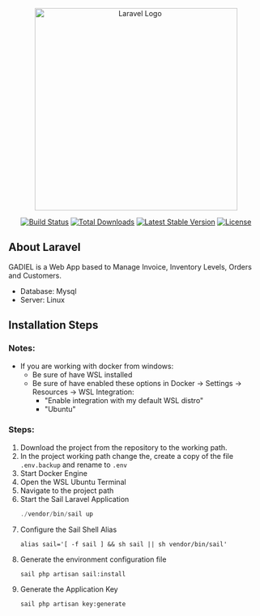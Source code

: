 <p align="center"><a href="https://laravel.com" target="_blank"><img src="https://raw.githubusercontent.com/laravel/art/master/logo-lockup/5%20SVG/2%20CMYK/1%20Full%20Color/laravel-logolockup-cmyk-red.svg" width="400" alt="Laravel Logo"></a></p>

<p align="center">
<a href="https://github.com/laravel/framework/actions"><img src="https://github.com/laravel/framework/workflows/tests/badge.svg" alt="Build Status"></a>
<a href="https://packagist.org/packages/laravel/framework"><img src="https://img.shields.io/packagist/dt/laravel/framework" alt="Total Downloads"></a>
<a href="https://packagist.org/packages/laravel/framework"><img src="https://img.shields.io/packagist/v/laravel/framework" alt="Latest Stable Version"></a>
<a href="https://packagist.org/packages/laravel/framework"><img src="https://img.shields.io/packagist/l/laravel/framework" alt="License"></a>
</p>

## About Laravel

GADIEL is a Web App based to Manage Invoice, Inventory Levels, Orders and Customers.


 - Database: Mysql
 - Server: Linux

## Installation Steps

### Notes: 
- If you are working with docker from windows:
  -  Be sure of have WSL installed
  -  Be sure of have enabled these options in Docker -> Settings -> Resources -> WSL Integration:
     -  "Enable integration with my default WSL distro"
     -  "Ubuntu"

### Steps:
1. Download the project from the repository to the working path.
2. In the project working path change the, create a copy of the file `.env.backup` and rename to `.env`
3. Start Docker Engine
4. Open the WSL Ubuntu Terminal
5. Navigate to the project path
6. Start the Sail Laravel Application
    ```php
    ./vendor/bin/sail up
    ```
7. Configure the Sail Shell Alias 
    ```
    alias sail='[ -f sail ] && sh sail || sh vendor/bin/sail'
    ```
8. Generate the environment configuration file
    ```
    sail php artisan sail:install
    ```
9. Generate the Application Key
    ```
    sail php artisan key:generate
    ```
